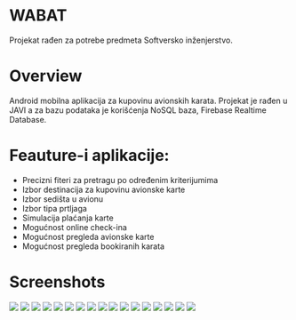 # WABAT
Projekat rađen za potrebe predmeta Softversko inženjerstvo.
# Overview
Android mobilna aplikacija za kupovinu avionskih karata. Projekat je rađen u JAVI a za bazu podataka je korišćenja NoSQL baza, Firebase Realtime Database.
# Feauture-i aplikacije:
 * Precizni fiteri za pretragu po određenim kriterijumima
 * Izbor destinacija za kupovinu avionske karte
 * Izbor sedišta u avionu
 * Izbor tipa prtljaga
 * Simulacija plaćanja karte
 * Mogućnost online check-ina
 * Mogućnost pregleda avionske karte
 * Mogućnost pregleda bookiranih karata
# Screenshots
<img src="https://github.com/stefanpetkovic23/WABAT/blob/master/WABAT%20screenshots/Screenshot_20230531_133904_SWEv2.jpg"/>
<img src="https://github.com/stefanpetkovic23/WABAT/blob/master/WABAT%20screenshots/Screenshot_20230531_133914_SWEv2.jpg"/>
<img src="https://github.com/stefanpetkovic23/WABAT/blob/master/WABAT%20screenshots/Screenshot_20230531_133958_SWEv2.jpg"/>
<img src="https://github.com/stefanpetkovic23/WABAT/blob/master/WABAT%20screenshots/Screenshot_20230531_134013_SWEv2.jpg"/>
<img src="https://github.com/stefanpetkovic23/WABAT/blob/master/WABAT%20screenshots/Screenshot_20230531_134048_SWEv2.jpg"/>
<img src="https://github.com/stefanpetkovic23/WABAT/blob/master/WABAT%20screenshots/Screenshot_20230531_134103_SWEv2.jpg"/>
<img src="https://github.com/stefanpetkovic23/WABAT/blob/master/WABAT%20screenshots/Screenshot_20230531_134120_SWEv2.jpg"/>
<img src="https://github.com/stefanpetkovic23/WABAT/blob/master/WABAT%20screenshots/Screenshot_20230531_134148_SWEv2.jpg"/>
<img src="https://github.com/stefanpetkovic23/WABAT/blob/master/WABAT%20screenshots/Screenshot_20230531_134159_SWEv2.jpg"/>
<img src="https://github.com/stefanpetkovic23/WABAT/blob/master/WABAT%20screenshots/Screenshot_20230531_134223_SWEv2.jpg"/>
<img src="https://github.com/stefanpetkovic23/WABAT/blob/master/WABAT%20screenshots/Screenshot_20230531_134243_SWEv2.jpg"/>
<img src="https://github.com/stefanpetkovic23/WABAT/blob/master/WABAT%20screenshots/Screenshot_20230531_134614_SWEv2.jpg"/>
<img src="https://github.com/stefanpetkovic23/WABAT/blob/master/WABAT%20screenshots/Screenshot_20230531_145159_SWEv2.jpg"/>
<img src="https://github.com/stefanpetkovic23/WABAT/blob/master/WABAT%20screenshots/Screenshot_20240311_205436_SWEv2.jpg"/>
<img src="https://github.com/stefanpetkovic23/WABAT/blob/master/WABAT%20screenshots/Screenshot_20240311_205616_SWEv2.jpg"/>
<img src="https://github.com/stefanpetkovic23/WABAT/blob/master/WABAT%20screenshots/Screenshot_20240311_205634_SWEv2.jpg"/>
<img src="https://github.com/stefanpetkovic23/WABAT/blob/master/WABAT%20screenshots/Screenshot_20240311_205659_SWEv2.jpg"/>
